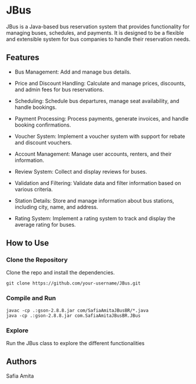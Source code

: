 # JBus

JBus is a Java-based bus reservation system that provides functionality for managing buses, schedules, and payments. It is designed to be a flexible and extensible system for bus companies to handle their reservation needs.

## Features

* Bus Management: Add and manage bus details.

* Price and Discount Handling: Calculate and manage prices, discounts, and admin fees for bus reservations.

* Scheduling: Schedule bus departures, manage seat availability, and handle bookings.

* Payment Processing: Process payments, generate invoices, and handle booking confirmations.

* Voucher System: Implement a voucher system with support for rebate and discount vouchers.

* Account Management: Manage user accounts, renters, and their information.

* Review System: Collect and display reviews for buses.

* Validation and Filtering: Validate data and filter information based on various criteria.

* Station Details: Store and manage information about bus stations, including city, name, and address.

* Rating System: Implement a rating system to track and display the average rating for buses.

## How to Use

### Clone the Repository
Clone the repo and install the dependencies.
```
git clone https://github.com/your-username/JBus.git
```

### Compile and Run
```
javac -cp .:gson-2.8.8.jar com/SafiaAmitaJBusBR/*.java
java -cp .:gson-2.8.8.jar com.SafiaAmitaJBusBR.JBus
```

### Explore
Run the JBus class to explore the different functionalities

## Authors

Safia Amita
